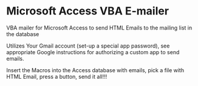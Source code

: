 # Microsoft Access VBA E-mailer

VBA mailer for Microsoft Access to send HTML Emails to the mailing list in the database

Utilizes Your Gmail account (set-up a special app password), see appropriate Google instructions for authorizing a custom app to send emails.

Insert the Macros into the Access database with emails, pick a file with HTML Email, press a button, send it all!!!
